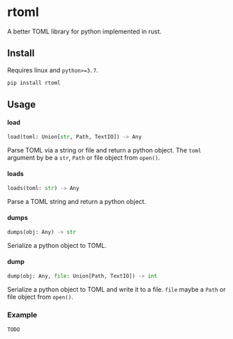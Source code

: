 # rtoml

A better TOML library for python implemented in rust.

## Install

Requires linux and `python>=3.7`.

```bash
pip install rtoml
```

## Usage

#### load
```python
load(toml: Union[str, Path, TextIO]) -> Any
```

Parse TOML via a string or file and return a python object. The `toml` argument by be a `str`,
`Path` or file object from `open()`.

#### loads
```python
loads(toml: str) -> Any
```

Parse a TOML string and return a python object.

#### dumps
```python
dumps(obj: Any) -> str
```

Serialize a python object to TOML.

#### dump
```python
dump(obj: Any, file: Union[Path, TextIO]) -> int
```

Serialize a python object to TOML and write it to a file. `file` maybe a `Path` or file object from `open()`.

### Example

```py
TODO
```
